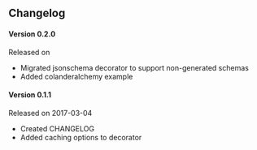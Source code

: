 ## Changelog

#### Version 0.2.0

Released on 

- Migrated jsonschema decorator to support non-generated schemas
- Added colanderalchemy example


#### Version 0.1.1

Released on 2017-03-04

- Created CHANGELOG
- Added caching options to decorator
